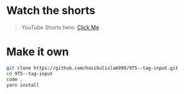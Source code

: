 # Watch the shorts

> YouTube Shorts here: [Click Me](https://youtube.com/shorts/h98muCK1eCI?feature=share)

# Make it own

```bash
git clone https://github.com/hasibulislam999/9T5--tag-input.git
cd 9T5--tag-input
code .
yarn install
```
